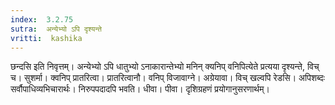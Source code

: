 ```yaml
---
index:  3.2.75
sutra:  अन्येभ्यो ऽपि दृश्यन्ते
vritti:  kashika 
---
```


छन्दसि इति निवृत्तम्। अन्येभ्यो ऽपि धातुभ्यो ऽनाकारान्तेभ्यो मनिन् क्यनिप् वनिपित्येते प्रत्यया दृश्यन्ते, विच् च। सुशर्मा। क्वनिप् प्रातरित्वा। प्रातरित्वानौ। वनिप् विजावाग्ने। अग्रेयावा। विच् खल्वपि रेडसि। अपिशब्दः सर्वौपाधिव्यभिचारार्थः। निरुपपदादपि भवति। धीवा। पीवा। दृशिग्रहणं प्रयोगानुसरणार्थम्।

